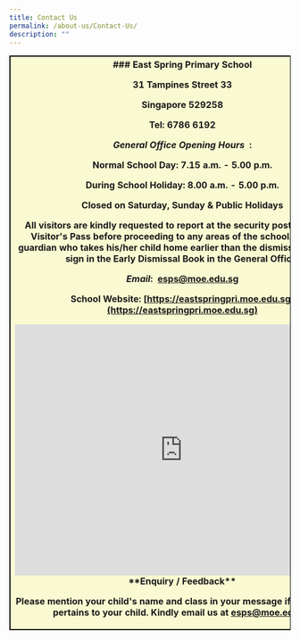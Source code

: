 ```yaml
---
title: Contact Us
permalink: /about-us/Contact-Us/
description: ""
---
```

<style>
table, th, td {
  border: 1px solid black;
  border-collapse: collapse;
background-color: lightgoldenrodyellow;
}
</style>

<table style="width:100%">
  <tbody><tr>

<th>### East Spring Primary School

31 Tampines Street 33

Singapore 529258

Tel: 6786 6192

**_General Office Opening Hours_&nbsp;&nbsp;:**

Normal School Day: 7.15 a.m. - 5.00 p.m.

During School Holiday: 8.00 a.m. - 5.00 p.m.

Closed on Saturday, Sunday &amp; Public Holidays

All visitors are kindly requested to report at the security post to obtain a Visitor's Pass before proceeding to any areas of the school. Parent or guardian who takes his/her child home earlier than the dismissal time must sign in the Early Dismissal Book in the General Office.

_Email_:&nbsp;&nbsp;[esps@moe.edu.sg](mailto:esps@moe.edu.sg)

School Website: [https://eastspringpri.moe.edu.sg](https://eastspringpri.moe.edu.sg)

<iframe loading="lazy" allowfullscreen="" style="border:0;" height="450" width="600" src="https://www.google.com/maps/embed?pb=!1m18!1m12!1m3!1d3988.706031179161!2d103.95965111475401!3d1.3529445990132476!2m3!1f0!2f0!3f0!3m2!1i1024!2i768!4f13.1!3m3!1m2!1s0x31da3ce2b0e87141%3A0x55d7eb3bd1a15628!2sEast%20Spring%20Primary%20School!5e0!3m2!1sen!2ssg!4v1677217759607!5m2!1sen!2ssg"></iframe>
<br>
**Enquiry / Feedback**

Please mention your child's name and class in your message if your enquiry pertains to your child. Kindly email us at [esps@moe.edu.sg](esps@moe.edu.sg)
		</th>
	</tr>
</tbody></table>